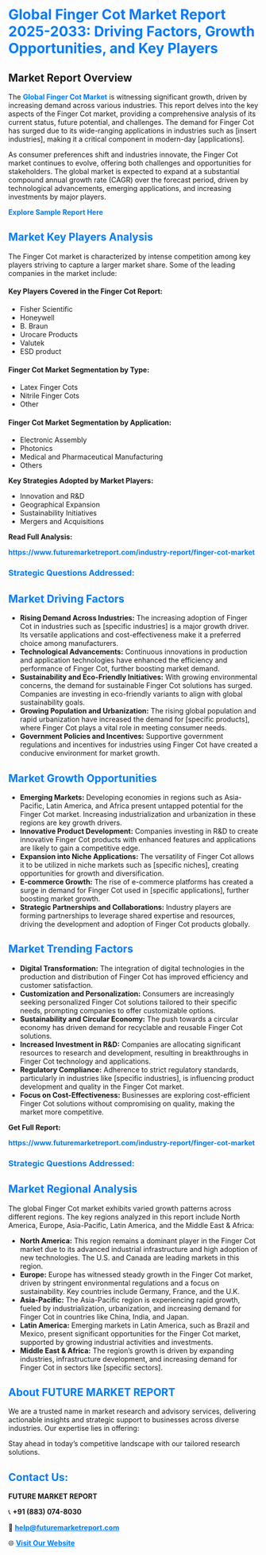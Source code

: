 <h1 style="color: #007BFF;">Global Finger Cot Market Report 2025-2033: Driving Factors, Growth Opportunities, and Key Players</h1>

<section id="overview">
<h2>Market Report Overview</h2>
<p>The <a href="https://www.futuremarketreport.com/industry-report/finger-cot-market" style="color: #007BFF; text-decoration: none;"><strong>Global Finger Cot Market</strong></a> is witnessing significant growth, driven by increasing demand across various industries. This report delves into the key aspects of the Finger Cot market, providing a comprehensive analysis of its current status, future potential, and challenges. The demand for Finger Cot has surged due to its wide-ranging applications in industries such as [insert industries], making it a critical component in modern-day [applications].</p>
<p>As consumer preferences shift and industries innovate, the Finger Cot market continues to evolve, offering both challenges and opportunities for stakeholders. The global market is expected to expand at a substantial compound annual growth rate (CAGR) over the forecast period, driven by technological advancements, emerging applications, and increasing investments by major players.</p>
</section>

<section id="overview">
<p><a href="https://www.futuremarketreport.com/request-sample/reportId=88463" style="color: #007BFF; text-decoration: none;"><strong>Explore Sample Report Here</strong></a></p>
</section>

<section id="key-players">
<h2 style="color: #007BFF;">Market Key Players Analysis</h2>
<p>The Finger Cot market is characterized by intense competition among key players striving to capture a larger market share. Some of the leading companies in the market include:</p>
<h4>Key Players Covered in the Finger Cot Report:</h4>
<ul><li>Fisher Scientific</li><li>Honeywell</li><li>B. Braun</li><li>Urocare Products</li><li>Valutek</li><li>ESD product</li></ul>
<h4>Finger Cot Market Segmentation by Type:</h4>
<ul><li>Latex Finger Cots</li><li>Nitrile Finger Cots</li><li>Other</li></ul>

<h4>Finger Cot Market Segmentation by Application:</h4>
<ul><li>Electronic Assembly</li><li>Photonics</li><li>Medical and Pharmaceutical Manufacturing</li><li>Others</li></ul>
<p><strong>Key Strategies Adopted by Market Players:</strong></p>
<ul>
<li>Innovation and R&D</li>
<li>Geographical Expansion</li>
<li>Sustainability Initiatives</li>
<li>Mergers and Acquisitions</li>
</ul>
</section>

<section>
<p><strong>Read Full Analysis: </strong></p><a href="https://www.futuremarketreport.com/industry-report/finger-cot-market" style="color: #007BFF; text-decoration: none;"><strong>https://www.futuremarketreport.com/industry-report/finger-cot-market</strong></a>
<h3 style="color: #007BFF;">Strategic Questions Addressed:</h3>
</section>

<section id="driving-factors">
<h2 style="color: #007BFF;">Market Driving Factors</h2>
<ul>
<li><strong>Rising Demand Across Industries:</strong> The increasing adoption of Finger Cot in industries such as [specific industries] is a major growth driver. Its versatile applications and cost-effectiveness make it a preferred choice among manufacturers.</li>
<li><strong>Technological Advancements:</strong> Continuous innovations in production and application technologies have enhanced the efficiency and performance of Finger Cot, further boosting market demand.</li>
<li><strong>Sustainability and Eco-Friendly Initiatives:</strong> With growing environmental concerns, the demand for sustainable Finger Cot solutions has surged. Companies are investing in eco-friendly variants to align with global sustainability goals.</li>
<li><strong>Growing Population and Urbanization:</strong> The rising global population and rapid urbanization have increased the demand for [specific products], where Finger Cot plays a vital role in meeting consumer needs.</li>
<li><strong>Government Policies and Incentives:</strong> Supportive government regulations and incentives for industries using Finger Cot have created a conducive environment for market growth.</li>
</ul>
</section>

<section id="growth-opportunities">
<h2 style="color: #007BFF;">Market Growth Opportunities</h2>
<ul>
<li><strong>Emerging Markets:</strong> Developing economies in regions such as Asia-Pacific, Latin America, and Africa present untapped potential for the Finger Cot market. Increasing industrialization and urbanization in these regions are key growth drivers.</li>
<li><strong>Innovative Product Development:</strong> Companies investing in R&D to create innovative Finger Cot products with enhanced features and applications are likely to gain a competitive edge.</li>
<li><strong>Expansion into Niche Applications:</strong> The versatility of Finger Cot allows it to be utilized in niche markets such as [specific niches], creating opportunities for growth and diversification.</li>
<li><strong>E-commerce Growth:</strong> The rise of e-commerce platforms has created a surge in demand for Finger Cot used in [specific applications], further boosting market growth.</li>
<li><strong>Strategic Partnerships and Collaborations:</strong> Industry players are forming partnerships to leverage shared expertise and resources, driving the development and adoption of Finger Cot products globally.</li>
</ul>
</section>

<section id="trending-factors">
<h2 style="color: #007BFF;">Market Trending Factors</h2>
<ul>
<li><strong>Digital Transformation:</strong> The integration of digital technologies in the production and distribution of Finger Cot has improved efficiency and customer satisfaction.</li>
<li><strong>Customization and Personalization:</strong> Consumers are increasingly seeking personalized Finger Cot solutions tailored to their specific needs, prompting companies to offer customizable options.</li>
<li><strong>Sustainability and Circular Economy:</strong> The push towards a circular economy has driven demand for recyclable and reusable Finger Cot solutions.</li>
<li><strong>Increased Investment in R&D:</strong> Companies are allocating significant resources to research and development, resulting in breakthroughs in Finger Cot technology and applications.</li>
<li><strong>Regulatory Compliance:</strong> Adherence to strict regulatory standards, particularly in industries like [specific industries], is influencing product development and quality in the Finger Cot market.</li>
<li><strong>Focus on Cost-Effectiveness:</strong> Businesses are exploring cost-efficient Finger Cot solutions without compromising on quality, making the market more competitive.</li>
</ul>
</section>

<section>
<p><strong>Get Full Report: </strong></p><a href="https://www.futuremarketreport.com/industry-report/finger-cot-market" style="color: #007BFF; text-decoration: none;"><strong>https://www.futuremarketreport.com/industry-report/finger-cot-market</strong></a>
<h3 style="color: #007BFF;">Strategic Questions Addressed:</h3>
</section>


<section id="regional-analysis">
<h2 style="color: #007BFF;">Market Regional Analysis</h2>
<p>The global Finger Cot market exhibits varied growth patterns across different regions. The key regions analyzed in this report include North America, Europe, Asia-Pacific, Latin America, and the Middle East & Africa:</p>
<ul>
<li><strong>North America:</strong> This region remains a dominant player in the Finger Cot market due to its advanced industrial infrastructure and high adoption of new technologies. The U.S. and Canada are leading markets in this region.</li>
<li><strong>Europe:</strong> Europe has witnessed steady growth in the Finger Cot market, driven by stringent environmental regulations and a focus on sustainability. Key countries include Germany, France, and the U.K.</li>
<li><strong>Asia-Pacific:</strong> The Asia-Pacific region is experiencing rapid growth, fueled by industrialization, urbanization, and increasing demand for Finger Cot in countries like China, India, and Japan.</li>
<li><strong>Latin America:</strong> Emerging markets in Latin America, such as Brazil and Mexico, present significant opportunities for the Finger Cot market, supported by growing industrial activities and investments.</li>
<li><strong>Middle East & Africa:</strong> The region’s growth is driven by expanding industries, infrastructure development, and increasing demand for Finger Cot in sectors like [specific sectors].</li>
</ul>
</section>

<footer>
<h2 style="color: #007BFF;">About FUTURE MARKET REPORT</h2>
<p>We are a trusted name in market research and advisory services, delivering actionable insights and strategic support to businesses across diverse industries. Our expertise lies in offering:</p>

<p>Stay ahead in today’s competitive landscape with our tailored research solutions.</p>

<h2 style="color: #007BFF;">Contact Us:</h2>
<p><strong>FUTURE MARKET REPORT</strong></p>
<p>📞 <strong>+91 (883) 074-8030</strong></p>
<p>📧 <strong><a href="mailto:help@futuremarketreport.com" style="color: #007BFF;">help@futuremarketreport.com</a></strong></p>
<p>🌐 <strong><a href="https://www.futuremarketreport.com/" style="color: #007BFF;">Visit Our Website</a></strong></p>
</footer>
